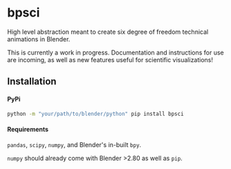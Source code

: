 # bpsci
High level abstraction meant to create six degree of freedom technical animations in Blender.

This is currently a work in progress. Documentation and instructions for use are incoming, as well as new features useful for scientific visualizations!

## Installation

#### PyPi
```bash
python -m "your/path/to/blender/python" pip install bpsci
```
#### Requirements
```pandas```, ```scipy```, ```numpy```, and Blender's in-built ```bpy```.

```numpy``` should already come with Blender >2.80 as well as ```pip```.
